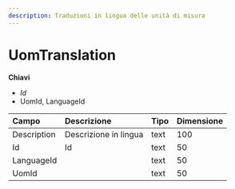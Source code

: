```yaml
---
description: Traduzioni in lingua delle unità di misura
---
```


# UomTranslation

  
 **Chiavi**

* _Id_
* UomId, LanguageId

| Campo | Descrizione | Tipo | Dimensione |
| :--- | :--- | :--- | :--- |
| Description | Descrizione in lingua | text | 100 |
| Id | Id | text | 50 |
| LanguageId |  | text | 50 |
| UomId |  | text | 50 |

